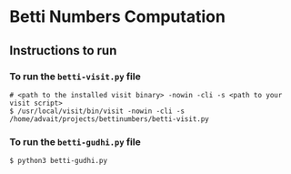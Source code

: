 # Betti Numbers Computation

## Instructions to run
### To run the `betti-visit.py` file

```
# <path to the installed visit binary> -nowin -cli -s <path to your visit script> 
$ /usr/local/visit/bin/visit -nowin -cli -s /home/advait/projects/bettinumbers/betti-visit.py
```

### To run the `betti-gudhi.py` file

```
$ python3 betti-gudhi.py
```


